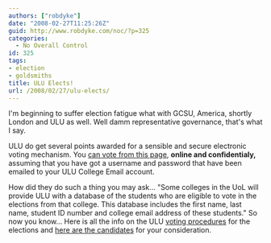 ```yaml
---
authors: ["robdyke"]
date: "2008-02-27T11:25:26Z"
guid: http://www.robdyke.com/noc/?p=325
categories:
  - No Overall Control
id: 325
tags:
- election
- goldsmiths
title: ULU Elects!
url: /2008/02/27/ulu-elects/
---
```

I'm beginning to suffer election fatigue what with GCSU, America, shortly London and ULU as well. Well damm representative governance, that's what I say.

ULU do get several points awarded for a sensible and secure electronic voting mechanism. You [can vote from this page](http://www.ulu.co.uk/elections/election/ "ULU voter login page"), **online and confidentialy,** assuming that you have got a username and password that have been emailed to your ULU College Email account.

How did they do such a thing you may ask... "Some colleges in the UoL will provide ULU with a database of the students who are eligible to vote in the elections from that college. This database includes the first name, last name, student ID number and college email address of these students." So now you know... Here is all the info on the ULU [voting procedures](http://www.ulu.co.uk/elections/content/index.php?page=20560) for the elections and [here are the candidates](http://www.ulu.co.uk/elections/content/index.php?page=21034) for your consideration.